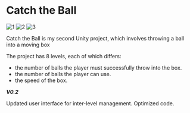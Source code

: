 # Catch the Ball
![1](https://github.com/OCiesla01/PP02_CatchTheBall/assets/130390861/1bd989c9-a2b5-48b5-aa4d-dd7fdd0a8fff)
![2](https://github.com/OCiesla01/PP02_CatchTheBall/assets/130390861/1e9e2cb2-c69c-4a7a-b980-f4aa66062499)
![3](https://github.com/OCiesla01/PP02_CatchTheBall/assets/130390861/fbd44b46-9dce-44c1-a99a-26d675bcabc9)


Catch the Ball is my second Unity project, which involves throwing a ball into a moving box


The project has 8 levels, each of which differs:
* the number of balls the player must successfully throw into the box.
* the number of balls the player can use.
* the speed of the box.


***V0.2***

Updated user interface for inter-level management. Optimized code.


